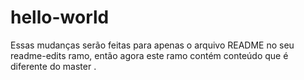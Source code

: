 # hello-world
Essas mudanças serão feitas para apenas o arquivo README no seu readme-edits ramo, então agora este ramo contém conteúdo que é diferente do master .
